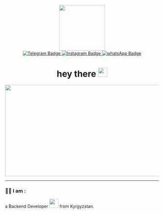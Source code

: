 
<div id="header" align="center">
  <img src="https://media.giphy.com/media/M9gbBd9nbDrOTu1Mqx/giphy.gif" width="150"/>


<div id="badges">
  <a href="https://t.me/annniraz">
    <img src="https://img.shields.io/badge/Telegram-blue?style=for-the-badge&logo=Telegram&logoColor=white" alt="Telegram Badge"/>
  </a>
  <a href="https://www.instagram.com/kudayberdievas_/">
    <img src="https://img.shields.io/badge/INstagram-violet?style=for-the-badge&logo=instagram&logoColor=white" alt="Instagram Badge"/>
  </a>
  <a href="https://web.whatsapp.com/">
    <img src="https://img.shields.io/badge/whatsApp-green?style=for-the-badge&logo=whatsapp&logoColor=white" alt="whatsApp Badge"/>
  </a>

</div>
    <img src="https://komarev.com/ghpvc/?username=anniraz&style=flat-square&color=blue" alt=""/>
  <h1>
  hey there
  <img src="https://media.giphy.com/media/hvRJCLFzcasrR4ia7z/giphy.gif" width="30px"/>
</h1>
  
 <div align="center">
  <img src="https://media.giphy.com/media/dWesBcTLavkZuG35MI/giphy.gif" width="600" height="300"/>
</div>

</div>

---

### :woman_technologist: I am :
a Backend Developer <img src="https://media.giphy.com/media/WUlplcMpOCEmTGBtBW/giphy.gif" width="30"> from Kyrgyzstan.

